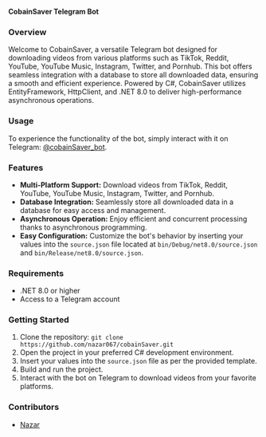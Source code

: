 **CobainSaver Telegram Bot**

### Overview
Welcome to CobainSaver, a versatile Telegram bot designed for downloading videos from various platforms such as TikTok, Reddit, YouTube, YouTube Music, Instagram, Twitter, and Pornhub. This bot offers seamless integration with a database to store all downloaded data, ensuring a smooth and efficient experience. Powered by C#, CobainSaver utilizes EntityFramework, HttpClient, and .NET 8.0 to deliver high-performance asynchronous operations.

### Usage
To experience the functionality of the bot, simply interact with it on Telegram: [@cobainSaver_bot](https://t.me/cobainSaver_bot).

### Features
- **Multi-Platform Support:** Download videos from TikTok, Reddit, YouTube, YouTube Music, Instagram, Twitter, and Pornhub.
- **Database Integration:** Seamlessly store all downloaded data in a database for easy access and management.
- **Asynchronous Operation:** Enjoy efficient and concurrent processing thanks to asynchronous programming.
- **Easy Configuration:** Customize the bot's behavior by inserting your values into the `source.json` file located at `bin/Debug/net8.0/source.json` and `bin/Release/net8.0/source.json`.

### Requirements
- .NET 8.0 or higher
- Access to a Telegram account

### Getting Started
1. Clone the repository: `git clone https://github.com/nazar067/cobainSaver.git`
2. Open the project in your preferred C# development environment.
3. Insert your values into the `source.json` file as per the provided template.
4. Build and run the project.
5. Interact with the bot on Telegram to download videos from your favorite platforms.

### Contributors
- [Nazar](https://github.com/nazar067)
